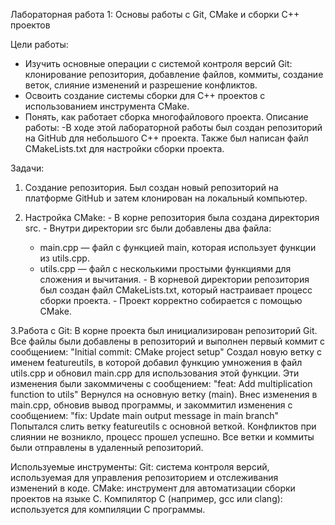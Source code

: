 Лабораторная работа 1: Основы работы с Git, CMake и сборки C++ проектов

Цели работы:
  - Изучить основные операции с системой контроля версий Git: клонирование репозитория, добавление файлов, коммиты, создание веток, слияние изменений и разрешение конфликтов.
  - Освоить создание системы сборки для C++ проектов с использованием инструмента CMake.
  - Понять, как работает сборка многофайлового проекта.
Описание работы:
  -В ходе этой лабораторной работы был создан репозиторий на GitHub для небольшого C++ проекта. Также был написан файл CMakeLists.txt для настройки сборки проекта.

Задачи:
  1. Создание репозитория.
    Был создан новый репозиторий на платформе GitHub и затем клонирован на локальный компьютер.

  2. Настройка CMake:
    - В корне репозитория была создана директория src.
    - Внутри директории src были добавлены два файла:
      - main.cpp — файл с функцией main, которая использует функции из utils.cpp.
      - utils.cpp — файл с несколькими простыми функциями для сложения и вычитания.
    - В корневой директории репозитория был создан файл CMakeLists.txt, который настраивает процесс сборки проекта.
    - Проект корректно собирается с помощью CMake.

  3.Работа с Git:
    В корне проекта был инициализирован репозиторий Git.
    Все файлы были добавлены в репозиторий и выполнен первый коммит с сообщением: "Initial commit: CMake project setup"
    Создал новую ветку с именем featureutils, в которой добавил функцию умножения в файл utils.cpp и обновил main.cpp для использования этой функции. Эти изменения были закоммичены с сообщением:
    "feat: Add multiplication function to utils"
    Вернулся на основную ветку (main).
    Внес изменения в main.cpp, обновив вывод программы, и закоммитил изменения с сообщением:  "fix: Update main output message in main branch"
    Попытался слить ветку featureutils с основной веткой.
    Конфликтов при слиянии не возникло, процесс прошел успешно.
    Все ветки и коммиты были отправлены в удаленный репозиторий.

Используемые инструменты:
Git: система контроля версий, используемая для управления репозиторием и отслеживания изменений в коде.
CMake: инструмент для автоматизации сборки проектов на языке C.
Компилятор C (например, gcc или clang): используется для компиляции C программы.

